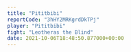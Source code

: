 ```yaml
---
title: "Pititbibi"
reportCode: "3hHY2MRKgrdDkTPj"
player: "Pititbibi"
fight: "Leotheras the Blind"
date: 2021-10-06T18:48:50.877000+00:00
---
```

